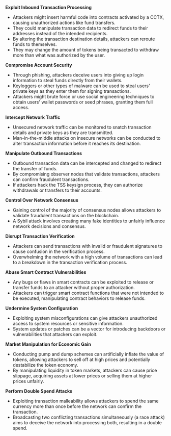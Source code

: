 **Exploit Inbound Transaction Processing**
- Attackers might insert harmful code into contracts activated by a CCTX, causing unauthorized actions like fund transfers.
- They could manipulate transaction data to redirect funds to their addresses instead of the intended recipients.
- By altering the transaction destination details, attackers can reroute funds to themselves.
- They may change the amount of tokens being transacted to withdraw more than what was authorized by the user.

**Compromise Account Security**
- Through phishing, attackers deceive users into giving up login information to steal funds directly from their wallets.
- Keyloggers or other types of malware can be used to steal users' private keys as they enter them for signing transactions.
- Attackers might brute force or use social engineering techniques to obtain users' wallet passwords or seed phrases, granting them full access.

**Intercept Network Traffic**
- Unsecured network traffic can be monitored to snatch transaction details and private keys as they are transmitted.
- Man-in-the-middle attacks on insecure networks can be conducted to alter transaction information before it reaches its destination.

**Manipulate Outbound Transactions**
- Outbound transaction data can be intercepted and changed to redirect the transfer of funds.
- By compromising observer nodes that validate transactions, attackers can confirm fraudulent transactions.
- If attackers hack the TSS keysign process, they can authorize withdrawals or transfers to their accounts.

**Control Over Network Consensus**
- Gaining control of the majority of consensus nodes allows attackers to validate fraudulent transactions on the blockchain.
- A Sybil attack involves creating many fake identities to unfairly influence network decisions and consensus.

**Disrupt Transaction Verification**
- Attackers can send transactions with invalid or fraudulent signatures to cause confusion in the verification process.
- Overwhelming the network with a high volume of transactions can lead to a breakdown in the transaction verification process.

**Abuse Smart Contract Vulnerabilities**
- Any bugs or flaws in smart contracts can be exploited to release or transfer funds to an attacker without proper authorization.
- Attackers can trigger smart contract functions that were not intended to be executed, manipulating contract behaviors to release funds.

**Undermine System Configuration**
- Exploiting system misconfigurations can give attackers unauthorized access to system resources or sensitive information.
- System updates or patches can be a vector for introducing backdoors or vulnerabilities that attackers can exploit.

**Market Manipulation for Economic Gain**
- Conducting pump and dump schemes can artificially inflate the value of tokens, allowing attackers to sell off at high prices and potentially destabilize the token economy.
- By manipulating liquidity in token markets, attackers can cause price slippage, acquiring assets at lower prices or selling them at higher prices unfairly.

**Perform Double Spend Attacks**
- Exploiting transaction malleability allows attackers to spend the same currency more than once before the network can confirm the transaction.
- Broadcasting two conflicting transactions simultaneously (a race attack) aims to deceive the network into processing both, resulting in a double spend.